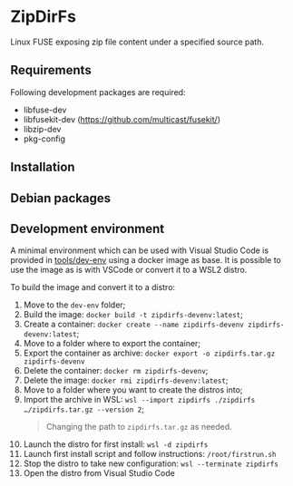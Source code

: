 # ZipDirFs

Linux FUSE exposing zip file content under a specified source path.

## Requirements

Following development packages are required:
* libfuse-dev
* libfusekit-dev (https://github.com/multicast/fusekit/)
* libzip-dev
* pkg-config

## Installation

## Debian packages

## Development environment

A minimal environment which can be used with Visual Studio Code is provided in [tools/dev-env](tools/dev-env) using a
docker image as base. It is possible to use the image as is with VSCode or convert it to a WSL2 distro.

To build the image and convert it to a distro:

1. Move to the `dev-env` folder;
1. Build the image: `docker build -t zipdirfs-devenv:latest`;
1. Create a container: `docker create --name zipdirfs-devenv zipdirfs-devenv:latest`;
1. Move to a folder where to export the container;
1. Export the container as archive: `docker export -o zipdirfs.tar.gz zipdirfs-devenv`
1. Delete the container: `docker rm zipdirfs-devenv`;
1. Delete the image: `docker rmi zipdirfs-devenv:latest`;
1. Move to a folder where you want to create the distros into;
1. Import the archive in WSL: `wsl --import zipdirfs ./zipdirfs …/zipdirfs.tar.gz --version 2`;
   > Changing the path to `zipdirfs.tar.gz` as needed.
1. Launch the distro for first install: `wsl -d zipdirfs`
1. Launch first install script and follow instructions: `/root/firstrun.sh`
1. Stop the distro to take new configuration: `wsl --terminate zipdirfs`
1. Open the distro from Visual Studio Code
